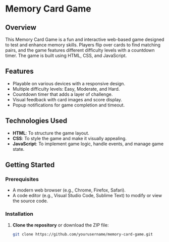 # Memory Card Game

## Overview

This Memory Card Game is a fun and interactive web-based game designed to test and enhance memory skills. Players flip over cards to find matching pairs, and the game features different difficulty levels with a countdown timer. The game is built using HTML, CSS, and JavaScript.

## Features

- Playable on various devices with a responsive design.
- Multiple difficulty levels: Easy, Moderate, and Hard.
- Countdown timer that adds a layer of challenge.
- Visual feedback with card images and score display.
- Popup notifications for game completion and timeout.

## Technologies Used

- **HTML**: To structure the game layout.
- **CSS**: To style the game and make it visually appealing.
- **JavaScript**: To implement game logic, handle events, and manage game state.

## Getting Started

### Prerequisites

- A modern web browser (e.g., Chrome, Firefox, Safari).
- A code editor (e.g., Visual Studio Code, Sublime Text) to modify or view the source code.

### Installation

1. **Clone the repository** or download the ZIP file:
   ```bash
   git clone https://github.com/yourusername/memory-card-game.git
